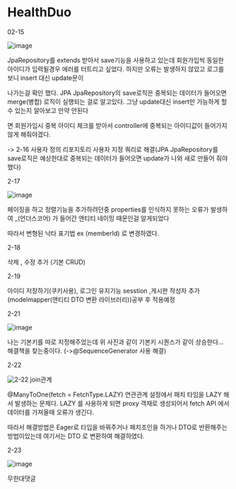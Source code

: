 # HealthDuo

02-15

![image](https://user-images.githubusercontent.com/90680271/154027428-206423c1-c0ab-489c-985c-bb818463d260.png)

JpaRepository를 extends 받아서 save기능을 사용하고 있는데 회원가입씩 동일한 아이디가 입력될경우 에러를 터트리고 싶었다. 하지만 오류는 발생하지 않았고 로그를 보니 insert 대신 update문이

나가는걸 확인 했다. JPA JpaRepository의 save로직은 중복되는 데이터가 들어오면 merge(병합) 로직이 실행되는 걸로 알고있다. 그냥 update대신 insert만 가능하게 할 수 있는지 알아보고 만약 안된다

면 회원가입시 중복 아이디 체크를 받아서 controller에 중복되는 아이디값이 들어가지 않게 해줘야겠다. 


-> 2-16 사용자 정의 리포지토리 사용자 지정 쿼리로 해결(JPA JpaRepository를 save로직은 예상한대로 중복되는 데이터가 들어오면 update가 나와 새로 만들어 줘야 했다)


2-17


![image](https://user-images.githubusercontent.com/90680271/154434991-d5a04c6c-9357-4f7e-9e5e-5882eb47acb2.png)


페이징을 하고 정렬기능을 추가하려던중 properties를 인식하지 못하는 오류가 발생하여 _(언더스코어) 가 들어간 앤티티 네이밍 때문인걸 알게되었다


따라서  변형된 낙타 표기법 ex (memberId) 로 변경하였다.

2-18 


삭제 , 수정 추가 (기본 CRUD)


2-19 

아이디 저장하기(쿠키사용), 로그인 유지기능 sesstion ,게시판 작성자 추가(modelmapper(앤티티 DTO 변환 라이브러리))공부 후 적용예정


2-21


![image](https://user-images.githubusercontent.com/90680271/154938248-db007cd3-6fe8-4158-9bb8-5d266d5a2e66.png)


나는 기본키를 따로 지정해주었는데 위 사진과 같이 기본키 시퀀스가 같이 상승한다... 해결책을 찾는중이다. (->@SequenceGenerator 사용 해결)


2-22

![2-22 join](https://user-images.githubusercontent.com/90680271/155128585-56035ed7-80bb-42d0-88e1-ee119f12e77d.JPG)관계


@ManyToOne(fetch = FetchType.LAZY) 연관관계 설정에서 패치 타임을 LAZY 해서 발생하는 문제다. LAZY 를 사용하게 되면 proxy 객채로 생성되어서 fetch API 에서 데이터를 가져올때 오류가 생긴다.

따라서 해결방법은 Eager로 타입을 바꿔주거나 패치조인을 하거나 DTO로 반환해주는 방법이있는데 여기서는 DTO 로 변환하여 해결하였다.

2-23


![image](https://user-images.githubusercontent.com/90680271/155350662-f972c9a9-366f-4fb3-be24-78a49e7ec3bc.png)



무한대댓글

